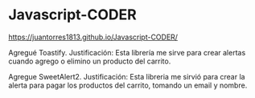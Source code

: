# Javascript-CODER
https://juantorres1813.github.io/Javascript-CODER/

Agregué Toastify. Justificación: Esta librería me sirve para crear alertas cuando agrego o elimino un producto del carrito.

Agregue SweetAlert2. Justificación: Esta libreria me sirvió para crear la alerta para pagar los productos del carrito, tomando un email y nombre.

